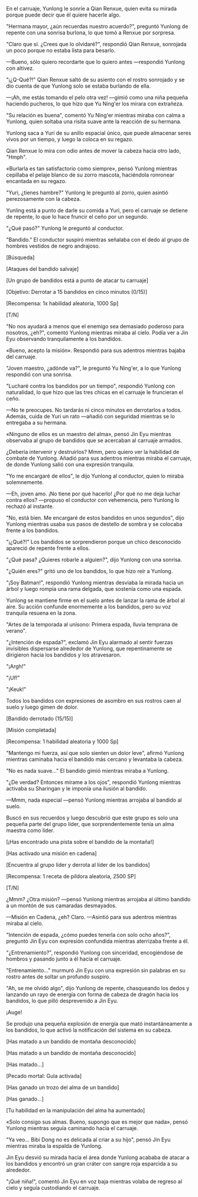 
En el carruaje, Yunlong le sonríe a Qian Renxue, quien evita su mirada porque puede decir que él quiere hacerle algo.

"Hermana mayor, ¿aún recuerdas nuestro acuerdo?", preguntó Yunlong de repente con una sonrisa burlona, ​​lo que tomó a Renxue por sorpresa.

"Claro que sí. ¿Crees que lo olvidaré?", respondió Qian Renxue, sonrojada un poco porque no estaba lista para besarlo.

—Bueno, sólo quiero recordarte que lo quiero antes —respondió Yunlong con altivez.

"¡¿Q-Qué?!" Qian Renxue saltó de su asiento con el rostro sonrojado y se dio cuenta de que Yunlong solo se estaba burlando de ella.

—¡Ah, me estás tomando el pelo otra vez! —gimió como una niña pequeña haciendo pucheros, lo que hizo que Yu Ning'er los mirara con extrañeza.

"Su relación es buena", comentó Yu Ning'er mientras miraba con calma a Yunlong, quien soltaba una risita suave ante la reacción de su hermana.

Yunlong saca a Yuri de su anillo espacial único, que puede almacenar seres vivos por un tiempo, y luego la coloca en su regazo.

Qian Renxue lo mira con odio antes de mover la cabeza hacia otro lado, "Hmph".

«Burlarla es tan satisfactorio como siempre», pensó Yunlong mientras cepillaba el pelaje blanco de su zorro mascota, haciéndola ronronear encantada en su regazo.

"Yuri, ¿tienes hambre?" Yunlong le preguntó al zorro, quien asintió perezosamente con la cabeza.

Yunling está a punto de darle su comida a Yuri, pero el carruaje se detiene de repente, lo que lo hace fruncir el ceño por un segundo.

"¿Qué pasó?" Yunlong le preguntó al conductor.

"Bandido." El conductor suspiró mientras señalaba con el dedo al grupo de hombres vestidos de negro andrajoso.

[Búsqueda]

[Ataques del bandido salvaje]

[Un grupo de bandidos está a punto de atacar tu carruaje]

[Objetivo: Derrotar a 15 bandidos en cinco minutos (0/15)]

[Recompensa: 1x habilidad aleatoria, 1000 Sp]

[T/N]

"No nos ayudará a menos que el enemigo sea demasiado poderoso para nosotros, ¿eh?", comentó Yunlong mientras miraba al cielo. Podía ver a Jin Eyu observando tranquilamente a los bandidos.

«Bueno, acepto la misión». Respondió para sus adentros mientras bajaba del carruaje.

"Joven maestro, ¿adónde va?", le preguntó Yu Ning'er, a lo que Yunlong respondió con una sonrisa.

"Lucharé contra los bandidos por un tiempo", respondió Yunlong con naturalidad, lo que hizo que las tres chicas en el carruaje le fruncieran el ceño.

—No te preocupes. No tardarás ni cinco minutos en derrotarlos a todos. Además, cuida de Yuri un rato —añadió con seguridad mientras se lo entregaba a su hermana.

«Ninguno de ellos es un maestro del alma», pensó Jin Eyu mientras observaba al grupo de bandidos que se acercaban al carruaje armados.

¿Debería intervenir y destruirlos? Mmm, pero quiero ver la habilidad de combate de Yunlong. Añadió para sus adentros mientras miraba el carruaje, de donde Yunlong salió con una expresión tranquila.

"Yo me encargaré de ellos", le dijo Yunlong al conductor, quien lo miraba solemnemente.

—Eh, joven amo. ¡No tiene por qué hacerlo! ¿Por qué no me deja luchar contra ellos? —propuso el conductor con vehemencia, pero Yunlong lo rechazó al instante.

"No, está bien. Me encargaré de estos bandidos en unos segundos", dijo Yunlong mientras usaba sus pasos de destello de sombra y se colocaba frente a los bandidos.

"¡¿Qué?!" Los bandidos se sorprendieron porque un chico desconocido apareció de repente frente a ellos.

"¿Qué pasa? ¿Quieres robarle a alguien?", dijo Yunlong con una sonrisa.

"¿Quién eres?" gritó uno de los bandidos, lo que hizo reír a Yunlong.

"¡Soy Batman!", respondió Yunlong mientras desviaba la mirada hacia un árbol y luego rompía una rama delgada, que sostenía como una espada.

Yunlong se mantiene firme en el suelo antes de lanzar la rama de árbol al aire. Su acción confunde enormemente a los bandidos, pero su voz tranquila resuena en la zona.

"Artes de la temporada al unísono: Primera espada, lluvia temprana de verano".

"¿Intención de espada?", exclamó Jin Eyu alarmado al sentir fuerzas invisibles dispersarse alrededor de Yunlong, que repentinamente se dirigieron hacia los bandidos y los atravesaron.

"¡Argh!"

"¡Uf!"

"¡Keuk!"

Todos los bandidos con expresiones de asombro en sus rostros caen al suelo y luego gimen de dolor.

[Bandido derrotado (15/15)]

[Misión completada]

[Recompensa: 1 habilidad aleatoria y 1000 Sp]

"Mantengo mi fuerza, así que solo sienten un dolor leve", afirmó Yunlong mientras caminaba hacia el bandido más cercano y levantaba la cabeza.

"No es nada suave..." El bandido gimió mientras miraba a Yunlong.

"¿De verdad? Entonces mírame a los ojos", respondió Yunlong mientras activaba su Sharingan y le imponía una ilusión al bandido.

—Mmm, nada especial —pensó Yunlong mientras arrojaba al bandido al suelo.

Buscó en sus recuerdos y luego descubrió que este grupo es solo una pequeña parte del grupo líder, que sorprendentemente tenía un alma maestra como líder.

[¡Has encontrado una pista sobre el bandido de la montaña!]

[Has activado una misión en cadena]

[Encuentra al grupo líder y derrota al líder de los bandidos]

[Recompensa: 1 receta de píldora aleatoria, 2500 SP]

[T/N]

¿Mmm? ¿Otra misión? —pensó Yunlong mientras arrojaba al último bandido a un montón de sus camaradas desmayados.

—Misión en Cadena, ¿eh? Claro. —Asintió para sus adentros mientras miraba al cielo.

"Intención de espada, ¿cómo puedes tenerla con solo ocho años?", preguntó Jin Eyu con expresión confundida mientras aterrizaba frente a él.

"¿Entrenamiento?", respondió Yunlong con sinceridad, encogiéndose de hombros y pasando junto a él hacia el carruaje.

"Entrenamiento..." murmuró Jin Eyu con una expresión sin palabras en su rostro antes de soltar un profundo suspiro.

"Ah, se me olvidó algo", dijo Yunlong de repente, chasqueando los dedos y lanzando un rayo de energía con forma de cabeza de dragón hacia los bandidos, lo que pilló desprevenido a Jin Eyu.

¡Auge!

Se produjo una pequeña explosión de energía que mató instantáneamente a los bandidos, lo que activó la notificación del sistema en su cabeza.

[Has matado a un bandido de montaña desconocido]

[Has matado a un bandido de montaña desconocido]

[Has matado...]

[Pecado mortal: Gula activada]

[Has ganado un trozo del alma de un bandido]

[Has ganado...]

[Tu habilidad en la manipulación del alma ha aumentado]

«Solo consigo sus almas. Bueno, supongo que es mejor que nada», pensó Yunlong mientras seguía caminando hacia el carruaje.

"Ya veo... Bibi Dong no es delicada al criar a su hijo", pensó Jin Eyu mientras miraba la espalda de Yunlong.

Jin Eyu desvió su mirada hacia el área donde Yunlong acababa de atacar a los bandidos y encontró un gran cráter con sangre roja esparcida a su alrededor.

"¡Qué niña!", comentó Jin Eyu en voz baja mientras volaba de regreso al cielo y seguía custodiando el carruaje.